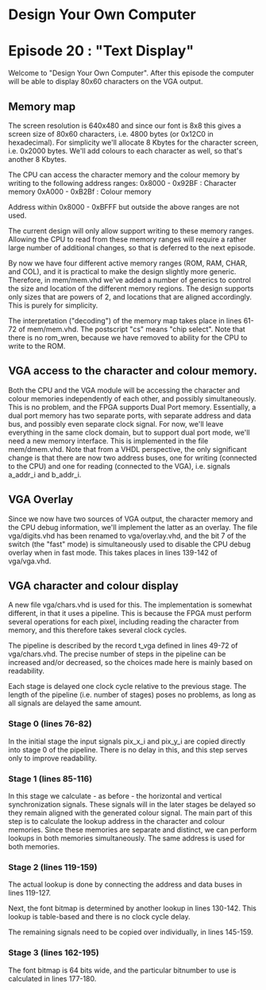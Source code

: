 # Design Your Own Computer
# Episode 20 : "Text Display"

Welcome to "Design Your Own Computer".  After this episode
the computer will be able to display 80x60 characters on the VGA output.

## Memory map
The screen resolution is 640x480 and since our font is 8x8 this gives a screen
size of 80x60 characters, i.e. 4800 bytes (or 0x12C0 in hexadecimal). For
simplicity we'll allocate 8 Kbytes for the character screen, i.e. 0x2000 bytes.
We'll add colours to each character as well, so that's another 8 Kbytes.

The CPU can access the character memory and the colour memory by
writing to the following address ranges:
0x8000 - 0x92BF : Character memory
0xA000 - 0xB2Bf : Colour memory

Address within 0x8000 - 0xBFFF but outside the above ranges are not used.

The current design will only allow support writing to these memory ranges.
Allowing the CPU to read from these memory ranges will require a rather large
number of additional changes, so that is deferred to the next episode.

By now we have four different active memory ranges (ROM, RAM, CHAR, and COL),
and it is practical to make the design slightly more generic. Therefore, in
mem/mem.vhd we've added a number of generics to control the size and location
of the different memory regions. The design supports only sizes that are powers
of 2, and locations that are aligned accordingly. This is purely for
simplicity.

The interpretation ("decoding") of the memory map takes place in lines 61-72 of
mem/mem.vhd. The postscript "cs" means "chip select". Note that there is no
rom\_wren, because we have removed to ability for the CPU to write to the ROM.

## VGA access to the character and colour memory.
Both the CPU and the VGA module will be accessing the character and colour
memories independently of each other, and possibly simultaneously. This is no
problem, and the FPGA supports Dual Port memory. Essentially, a dual port
memory has two separate ports, with separate address and data bus, and possibly
even separate clock signal. For now, we'll leave everything in the same clock
domain, but to support dual port mode, we'll need a new memory interface. This
is implemented in the file mem/dmem.vhd. Note that from a VHDL perspective, the
only significant change is that there are now two address buses, one for
writing (connected to the CPU) and one for reading (connected to the VGA), i.e.
signals a\_addr\_i and b\_addr\_i.

## VGA Overlay
Since we now have two sources of VGA output, the character memory and the CPU
debug information, we'll implement the latter as an overlay. The file
vga/digits.vhd has been renamed to vga/overlay.vhd, and the bit 7 of the switch
(the "fast" mode) is simultaneously used to disable the CPU debug overlay when
in fast mode. This takes places in lines 139-142 of vga/vga.vhd.

## VGA character and colour display
A new file vga/chars.vhd is used for this. The implementation is somewhat
different, in that it uses a pipeline. This is because the FPGA must perform
several operations for each pixel, including reading the character from memory,
and this therefore takes several clock cycles.

The pipeline is described by the record t\_vga defined in lines 49-72 of
vga/chars.vhd.  The precise number of steps in the pipeline can be increased
and/or decreased, so the choices made here is mainly based on readability.

Each stage is delayed one clock cycle relative to the previous stage. The
length of the pipeline (i.e. number of stages) poses no problems, as long as
all signals are delayed the same amount.

### Stage 0 (lines 76-82)
In the initial stage the input signals pix\_x\_i and pix\_y\_i are copied
directly into stage 0 of the pipeline. There is no delay in this, and this
step serves only to improve readability.

### Stage 1 (lines 85-116)
In this stage we calculate - as before - the horizontal and vertical
synchronization signals. These signals will in the later stages be delayed so
they remain aligned with the generated colour signal.  The main part of this
step is to calculate the lookup address in the character and colour memories.
Since these memories are separate and distinct, we can perform lookups in both
memories simultaneously. The same address is used for both memories.

### Stage 2 (lines 119-159)
The actual lookup is done by connecting the address and data buses in lines
119-127.

Next, the font bitmap is determined by another lookup in lines 130-142. This
lookup is table-based and there is no clock cycle delay.

The remaining signals need to be copied over individually, in lines 145-159.

### Stage 3 (lines 162-195)
The font bitmap is 64 bits wide, and the particular bitnumber to use is
calculated in lines 177-180.



